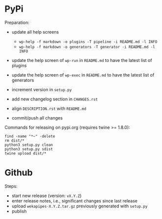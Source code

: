 PyPi
====

Preparation:

* update all help screens

  * `wp-help -f markdown -o plugins -T pipeline -i README.md -l INFO`
  * `wp-help -f markdown -o generators -T generator -i README.md -l INFO`
  
* update the help screen of `wp-run` in `README.md` to have the latest list of plugins
* update the help screen of `wp-exec` in `README.md` to have the latest list of generators
* increment version in `setup.py`
* add new changelog section in `CHANGES.rst`
* align `DESCRIPTION.rst` with `README.md`  
* commit/push all changes

Commands for releasing on pypi.org (requires twine >= 1.8.0):

```
find -name "*~" -delete
rm dist/*
python3 setup.py clean
python3 setup.py sdist
twine upload dist/*
```


Github
======

Steps:

* start new release (version: `vX.Y.Z`)
* enter release notes, i.e., significant changes since last release
* upload `wekapipes-X.Y.Z.tar.gz` previously generated with `setup.py`
* publish

